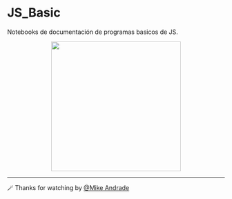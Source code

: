# JS_Basic
Notebooks de documentación de programas basicos de JS.
<p align="center"> <img src="https://c.tenor.com/TReUojNlZ6wAAAAi/js-javascript.gif" width="300" hight="500"</p>
  
---
  
🪄 Thanks for watching  by [@Mike Andrade](https://github.com/Mike-std-cpu)
